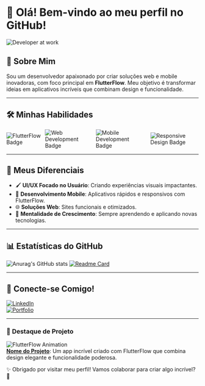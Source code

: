 # 👋 Olá! Bem-vindo ao meu perfil no GitHub!  

![Developer at work](https://media.giphy.com/media/Ll22OhMLAlVDb8UQWe/giphy.gif)

## 🚀 Sobre Mim  
Sou um desenvolvedor apaixonado por criar soluções web e mobile inovadoras, com foco principal em **FlutterFlow**. Meu objetivo é transformar ideias em aplicativos incríveis que combinam design e funcionalidade.  

---

## 🛠️ **Minhas Habilidades**  
<div style="display: flex; align-items: center; gap: 10px;">
  <img src="https://img.shields.io/badge/FlutterFlow-0099FF?style=for-the-badge&logo=flutter&logoColor=white" alt="FlutterFlow Badge"/>
  <img src="https://img.shields.io/badge/Web_Development-FF5733?style=for-the-badge&logo=html5&logoColor=white" alt="Web Development Badge"/>
  <img src="https://img.shields.io/badge/Mobile_Development-FFCA28?style=for-the-badge&logo=android&logoColor=black" alt="Mobile Development Badge"/>
  <img src="https://img.shields.io/badge/Responsive_Design-8BC34A?style=for-the-badge&logo=css3&logoColor=white" alt="Responsive Design Badge"/>
</div>

---

## 🌟 **Meus Diferenciais**
- 🖌️ **UI/UX Focado no Usuário**: Criando experiências visuais impactantes.  
- 📱 **Desenvolvimento Mobile**: Aplicativos rápidos e responsivos com FlutterFlow.  
- 🌐 **Soluções Web**: Sites funcionais e otimizados.  
- 🔄 **Mentalidade de Crescimento**: Sempre aprendendo e aplicando novas tecnologias.  

---

## 📊 **Estatísticas do GitHub**  
![Anurag's GitHub stats](https://github-readme-stats.vercel.app/api?username=anuraghazra&show_icons=true&theme=transparent)
[![Readme Card](https://github-readme-stats.vercel.app/api/pin/?username=anuraghazra&repo=github-readme-stats)](https://github.com/anuraghazra/github-readme-stats) 

---

## 🔗 **Conecte-se Comigo!**  
[![LinkedIn](https://img.shields.io/badge/LinkedIn-0077B5?style=for-the-badge&logo=linkedin&logoColor=white)](https://linkedin.com/in/SEU_PERFIL)  
[![Portfolio](https://img.shields.io/badge/Portfolio-000000?style=for-the-badge&logo=github&logoColor=white)](https://SEU_PORTFOLIO.com)  

---

### 🎨 **Destaque de Projeto**
![FlutterFlow Animation](https://media.giphy.com/media/3o7abKhOpu0NwenH3O/giphy.gif)  
**[Nome do Projeto](https://github.com/SEU_USUARIO/REPOSITORIO)**: Um app incrível criado com FlutterFlow que combina design elegante e funcionalidade poderosa.  

✨ Obrigado por visitar meu perfil! Vamos colaborar para criar algo incrível? 🚀  
